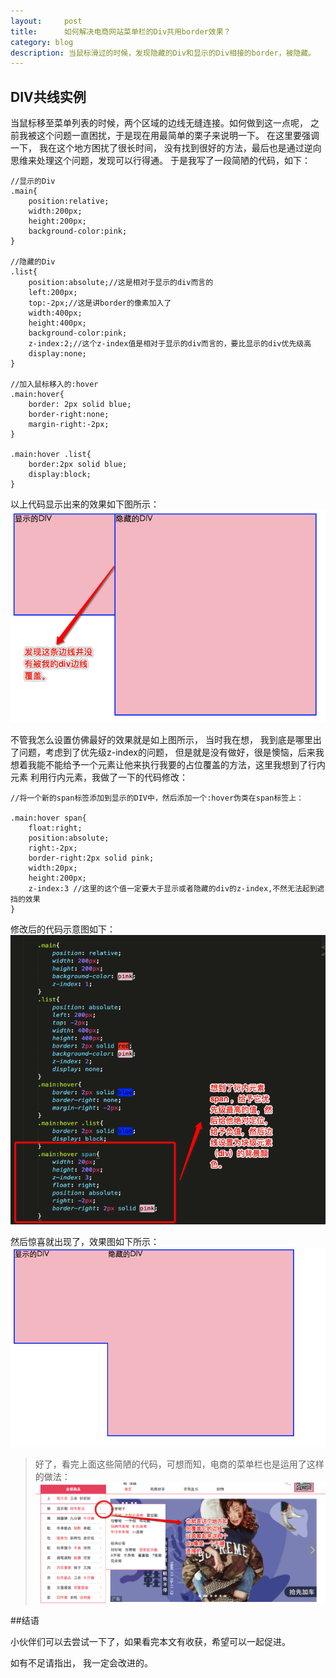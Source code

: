 ```yaml
---
layout:     post
title:      如何解决电商网站菜单栏的Div共用border效果？
category: blog
description: 当鼠标滑过的时候，发现隐藏的Div和显示的Div相接的border，被隐藏。
---
```


## DIV共线实例

当鼠标移至菜单列表的时候，两个区域的边线无缝连接。如何做到这一点呢， 之前我被这个问题一直困扰，于是现在用最简单的栗子来说明一下。
在这里要强调一下， 我在这个地方困扰了很长时间， 没有找到很好的方法，最后也是通过逆向思维来处理这个问题，发现可以行得通。
于是我写了一段简陋的代码，如下：

	//显示的Div
	.main{
		position:relative;
		width:200px;
		height:200px;
		background-color:pink;
	}

	//隐藏的Div
	.list{
		position:absolute;//这是相对于显示的div而言的
		left:200px;
		top:-2px;//这是讲border的像素加入了
		width:400px;
		height:400px;
		background-color:pink;
		z-index:2;//这个z-index值是相对于显示的div而言的，要比显示的div优先级高
		display:none;
	}

	//加入鼠标移入的:hover
	.main:hover{
		border: 2px solid blue;
		border-right:none;
		margin-right:-2px;
	}

	.main:hover .list{
		border:2px solid blue;
		display:block;
	}

以上代码显示出来的效果如下图所示：
![效果图](/images/vvimg/共用2.png "Title")

不管我怎么设置仿佛最好的效果就是如上图所示， 当时我在想， 我到底是哪里出了问题，考虑到了优先级z-index的问题，
但是就是没有做好，很是懊恼，后来我想着我能不能给予一个元素让他来执行我要的占位覆盖的方法，这里我想到了行内元素<span>
利用行内元素，我做了一下的代码修改：
		
	//将一个新的span标签添加到显示的DIV中，然后添加一个:hover伪类在span标签上：

	.main:hover span{
		float:right;
		position:absolute;
		right:-2px;
		border-right:2px solid pink;
		width:20px;
		height:200px;
		z-index:3 //这里的这个值一定要大于显示或者隐藏的div的z-index,不然无法起到遮挡的效果
	}
		

修改后的代码示意图如下：
![修改之后代码示意图](/images/vvimg/共线3.png "Title")

然后惊喜就出现了，效果图如下所示：
![修改之后效果图](/images/vvimg/y1.png "Title")


>好了，看完上面这些简陋的代码，可想而知，电商的菜单栏也是运用了这样的做法：
![效果图](/images/vvimg/共用1.png "Title")


##结语

小伙伴们可以去尝试一下了，如果看完本文有收获，希望可以一起促进。


如有不足请指出， 我一定会改进的。










